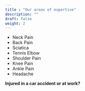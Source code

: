 ```yaml
---
title : "Our areas of expertise"
description: ""
draft: false
weight: 2
---
```


- Neck Pain
- Back Pain
- Sciatica
- Tennis Elbow
- Shoulder Pain
- Knee Pain
- Ankle Pain
- Headache 

**Injured in a car accident or at work?**